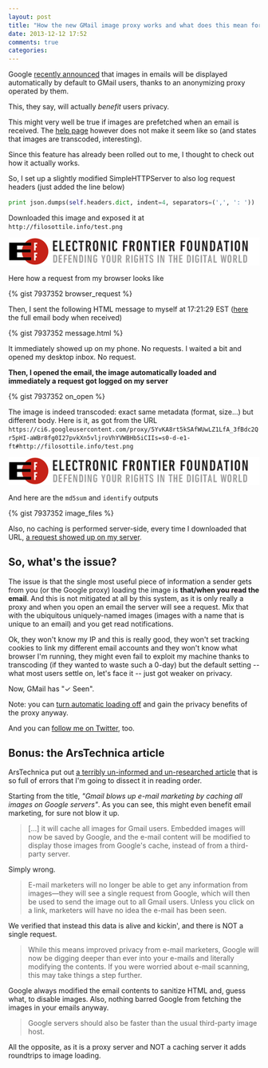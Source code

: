 ```yaml
---
layout: post
title: "How the new GMail image proxy works and what does this mean for you"
date: 2013-12-12 17:52
comments: true
categories: 
---
```


Google [recently announced](http://gmailblog.blogspot.com/2013/12/images-now-showing.html) that images in emails will be displayed automatically by default to GMail users, thanks to an anonymizing proxy operated by them.

This, they say, will actually *benefit* users privacy.

This might very well be true if images are prefetched when an email is received. The [help page](https://support.google.com/mail/answer/145919?p=display_images&rd=1) however does not make it seem like so (and states that images are transcoded, interesting).

Since this feature has already been rolled out to me, I thought to check out how it actually works.

<!-- more -->

So, I set up a slightly modified SimpleHTTPServer to also log request headers (just added the line below)

```python
print json.dumps(self.headers.dict, indent=4, separators=(',', ': '))
```

Downloaded this image and exposed it at `http://filosottile.info/test.png`

![the test image](/images/test.png)

Here how a request from my browser looks like

{% gist 7937352 browser_request %}

Then, I sent the following HTML message to myself at 17:21:29 EST ([here](https://gist.github.com/FiloSottile/7937352#file-full_body) the full email body when received)

{% gist 7937352 message.html %}

It immediately showed up on my phone. No requests. I waited a bit and opened my desktop inbox. No request.

**Then, I opened the email, the image automatically loaded and immediately a request got logged on my server**

{% gist 7937352 on_open %}

The image is indeed transcoded: exact same metadata (format, size...) but different body. Here is it, as got from the URL `https://ci6.googleusercontent.com/proxy/5YvKA8rt5kSAfWUwLZ1LfA_3fBdc2Qr5pHI-aWBr8fg0I27pvkXn5vljroVhYVWBHb5iCIIs=s0-d-e1-ft#http://filosottile.info/test.png`

![the test image](/images/unnamed.png)

And here are the `md5sum` and `identify` outputs

{% gist 7937352 image_files %}

Also, no caching is performed server-side, every time I downloaded that URL, [a request showed up on my server](https://gist.github.com/FiloSottile/7937352#file-other_hits).

## So, what's the issue?

The issue is that the single most useful piece of information a sender gets from you (or the Google proxy) loading the image is **that/when you read the email**. And this is not mitigated at all by this system, as it is only really a proxy and when you open an email the server will see a request. Mix that with the ubiquitous uniquely-named images (images with a name that is unique to an email) and you get read notifications.

Ok, they won't know my IP and this is really good, they won't set tracking cookies to link my different email accounts and they won't know what browser I'm running, they might even fail to exploit my machine thanks to transcoding (if they wanted to waste such a 0-day) but the default setting -- what most users settle on, let's face it -- just got weaker on privacy.

Now, GMail has "✓ Seen".

Note: you can [turn automatic loading off](https://support.google.com/mail/answer/145919?p=display_images&rd=1) and gain the privacy benefits of the proxy anyway.

And you can [follow me on Twitter](https://twitter.com/FiloSottile), too.

## Bonus: the ArsTechnica article

ArsTechnica put out [a terribly un-informed and un-researched article](http://arstechnica.com/information-technology/2013/12/gmail-blows-up-e-mail-marketing-by-caching-all-images-on-google-servers/) that is so full of errors that I'm going to dissect it in reading order.

Starting from the title, *"Gmail blows up e-mail marketing by caching all images on Google servers"*. As you can see, this might even benefit email marketing, for sure not blow it up.

> [...] it will cache all images for Gmail users. Embedded images will now be saved by Google, and the e-mail content will be modified to display those images from Google's cache, instead of from a third-party server.

Simply wrong.

> E-mail marketers will no longer be able to get any information from images—they will see a single request from Google, which will then be used to send the image out to all Gmail users. Unless you click on a link, marketers will have no idea the e-mail has been seen.

We verified that instead this data is alive and kickin', and there is NOT a single request.

> While this means improved privacy from e-mail marketers, Google will now be digging deeper than ever into your e-mails and literally modifying the contents. If you were worried about e-mail scanning, this may take things a step further.

Google always modified the email contents to sanitize HTML and, guess what, to disable images. Also, nothing barred Google from fetching the images in your emails anyway.

> Google servers should also be faster than the usual third-party image host.

All the opposite, as it is a proxy server and NOT a caching server it adds roundtrips to image loading.
